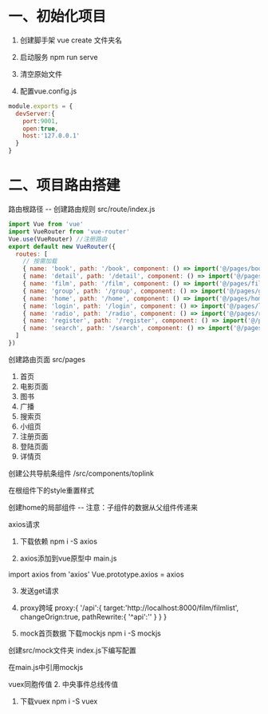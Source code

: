 # 一、初始化项目
1. 创建脚手架
vue create 文件夹名
2. 启动服务
npm run serve

3. 清空原始文件

4. 配置vue.config.js
```js
module.exports = {
  devServer:{
    port:9001,
    open:true,
    host:'127.0.0.1'
  }
}
```

# 二、项目路由搭建
路由根路径 -- 创建路由规则
src/route/index.js
```js
import Vue from 'vue'
import VueRouter from 'vue-router'
Vue.use(VueRouter) //注册路由
export default new VueRouter({
  routes: [
    // 按需加载
    { name: 'book', path: '/book', component: () => import('@/pages/book/book') },
    { name: 'detail', path: '/detail', component: () => import('@/pages/detail/detail') },
    { name: 'film', path: '/film', component: () => import('@/pages/film/film') },
    { name: 'group', path: '/group', component: () => import('@/pages/group/group') },
    { name: 'home', path: '/home', component: () => import('@/pages/home/home') },
    { name: 'login', path: '/login', component: () => import('@/pages/login/login') },
    { name: 'radio', path: '/radio', component: () => import('@/pages/radio/radio') },
    { name: 'register', path: '/register', component: () => import('@/pages/register/register') },
    { name: 'search', path: '/search', component: () => import('@/pages/search/search') },
  ]
})

```
创建路由页面
src/pages
1. 首页
2. 电影页面
3. 图书
4. 广播
5. 搜索页
6. 小组页
7. 注册页面
8. 登陆页面
9. 详情页

创建公共导航条组件
/src/components/toplink

在根组件下的style重置样式

创建home的局部组件 -- 注意：子组件的数据从父组件传递来

axios请求
1. 下载依赖
npm i -S axios

2. axios添加到vue原型中 main.js

import axios from 'axios'
Vue.prototype.axios = axios

3. 发送get请求

4. proxy跨域
proxy:{
  '/api':{
    target:'http://localhost:8000/film/filmlist',
    changeOrign:true,
    pathRewrite:{
      '^api':''
    }
  }
}

5. mock首页数据
下载mockjs
npm i -S mockjs

创建src/mock文件夹
index.js下编写配置

在main.js中引用mockjs


vuex同胞传值
2. 中央事件总线传值

1. 下载vuex
npm i -S vuex